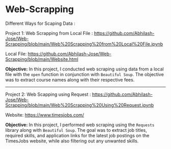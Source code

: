 # Web-Scrapping
Different Ways for Scaping Data :

Project 1:
Web Scrapping from Local File : https://github.com/Abhilash-Jose/Web-Scrapping/blob/main/Web%20Scrapping%20from%20Local%20File.ipynb

Local File: https://github.com/Abhilash-Jose/Web-Scrapping/blob/main/Website.html

<b> Objective:</b>
In this project, I conducted web scraping using data from a local file with the `open` function in conjunction with `Beautiful Soup`. The objective was to extract course names along with their respective fees.


____

Project 2:
Web Scapping using Request : https://github.com/Abhilash-Jose/Web-Scrapping/blob/main/Web%20Scrapping%20Using%20Request.ipynb

Website: https://www.timesjobs.com/

<b> Objective:</b>
In this project, I performed web scraping using the `Requests` library along with `Beautiful Soup`. The goal was to extract job titles, required skills, and application links for the latest job postings on the TimesJobs website, while also filtering out any unwanted skills.
